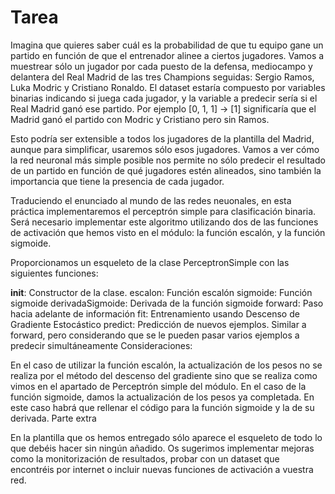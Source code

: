 # Tarea
Imagina que quieres saber cuál es la probabilidad de que tu equipo gane un partido en función de que el entrenador alinee a ciertos jugadores. Vamos a muestrear sólo un jugador por cada puesto de la defensa, mediocampo y delantera del Real Madrid de las tres Champions seguidas: Sergio Ramos, Luka Modric y Cristiano Ronaldo. El dataset estaría compuesto por variables binarias indicando si juega cada jugador, y la variable a predecir sería si el Real Madrid ganó ese partido. Por ejemplo [0, 1, 1] -> [1] significaría que el Madrid ganó el partido con Modric y Cristiano pero sin Ramos.

 

Esto podría ser extensible a todos los jugadores de la plantilla del Madrid, aunque para simplificar, usaremos sólo esos jugadores. Vamos a ver cómo la red neuronal más simple posible nos permite no sólo predecir el resultado de un partido en función de qué jugadores estén alineados, sino también la importancia que tiene la presencia de cada jugador.

 

Traduciendo el enunciado al mundo de las redes neuonales, en esta práctica implementaremos el perceptrón simple para clasificación binaria. Será necesario implementar este algoritmo utilizando dos de las funciones de activación que hemos visto en el módulo: la función escalón, y la función sigmoide.

 

Proporcionamos un esqueleto de la clase PerceptronSimple con las siguientes funciones:

__init__: Constructor de la clase.
escalon: Función escalón
sigmoide: Función sigmoide
derivadaSigmoide: Derivada de la función sigmoide
forward: Paso hacia adelante de información
fit: Entrenamiento usando Descenso de Gradiente Estocástico
predict: Predicción de nuevos ejemplos. Similar a forward, pero considerando que se le pueden pasar varios ejemplos a predecir simultáneamente
Consideraciones:

En el caso de utilizar la función escalón, la actualización de los pesos no se realiza por el método del descenso del gradiente sino que se realiza como vimos en el apartado de Perceptrón simple del módulo.
En el caso de la función sigmoide, damos la actualización de los pesos ya completada. En este caso habrá que rellenar el código para la función sigmoide y la de su derivada.
Parte extra

En la plantilla que os hemos entregado sólo aparece el esqueleto de todo lo que debéis hacer sin ningún añadido. Os sugerimos implementar mejoras como la monitorización de resultados, probar con un dataset que encontréis por internet o incluir nuevas funciones de activación a vuestra red.

